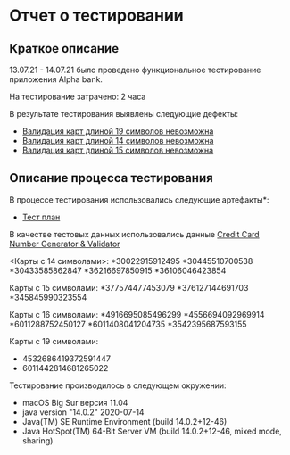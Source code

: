 # Отчет о тестировании <Alpha bank>

## Краткое описание

13.07.21 - 14.07.21 было проведено функциональное тестирование приложения Alpha bank.

На тестирование затрачено: 2 часа

В результате тестирования выявлены следующие дефекты:
  * [Валидация карт длиной 19 символов невозможна](https://github.com/krich13/credit-card-validation/issues/3)
  * [Валидация карт длиной 14 символов невозможна](https://github.com/krich13/credit-card-validation/issues/2)
  * [Валидация карт длиной 15 символов невозможна](https://github.com/krich13/credit-card-validation/issues/1)
  
## Описание процесса тестирования

В процессе тестирования использовались следующие артефакты*:
* [Тест план](https://docs.google.com/spreadsheets/d/18fabAiNqcZYwD45535bQ77E75rtLXERXDK5M0jJLUWg/edit#gid=0)

В качестве тестовых данных использовались данные [Credit Card Number Generator & Validator](https://www.freeformatter.com/credit-card-number-generator-validator.html)

<Карты с 14 символами>:
*30022915912495
*30445510700538
*30433585862847
*36216697850915
*36106046423854

Карты с 15 символами:
*377574477453079
*376127144691703
*345845990323554
 
Карты с 16 символами:
*4916695085496299
*4556694092969914
*6011288752450127
*6011408041204735
*3542395687593155
 
Карты с 19 символами:
* 4532686419372591447
* 6011442814681265022

Тестирование производилось в следующем окружении:
* macOS Big Sur версия 11.04
* java version "14.0.2" 2020-07-14
* Java(TM) SE Runtime Environment (build 14.0.2+12-46)
* Java HotSpot(TM) 64-Bit Server VM (build 14.0.2+12-46, mixed mode, sharing)
